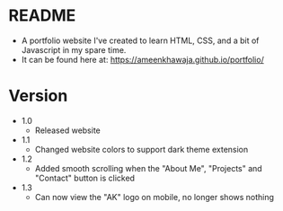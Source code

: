 # README
- A portfolio website I've created to learn HTML, CSS, and a bit of Javascript in my spare time.
- It can be found here at: https://ameenkhawaja.github.io/portfolio/

# Version
- 1.0 
  - Released website
- 1.1 
  - Changed website colors to support dark theme extension
- 1.2 
    - Added smooth scrolling when the "About Me", "Projects" and "Contact" button is clicked
- 1.3 
   - Can now view the "AK" logo on mobile, no longer shows nothing
